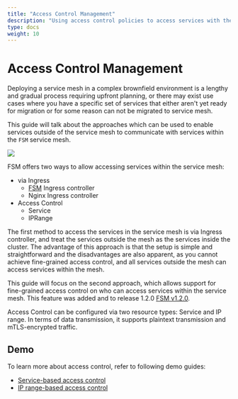 ```yaml
---
title: "Access Control Management"
description: "Using access control policies to access services with the service mesh."
type: docs
weight: 10
---
```


# Access Control Management

Deploying a service mesh in a complex brownfield environment is a lengthy and gradual process requiring upfront planning, or there may exist use cases where you have a specific set of services that either aren't yet ready for migration or for some reason can not be migrated to service mesh.

This guide will talk about the approaches which can be used to enable services outside of the service mesh to communicate with services within the `FSM` service mesh.

![](/images/access_control/arch.png)

FSM offers two ways to allow accessing services within the service mesh:

* via Ingress
  * [FSM](https://github.com/flomesh-io/fsm) Ingress controller
  * Nginx Ingress controller
* Access Control
  * Service
  * IPRange


The first method to access the services in the service mesh is via Ingress controller, and treat the services outside the mesh as the services inside the cluster. The advantage of this approach is that the setup is simple and straightforward and the disadvantages are also apparent, as you cannot achieve fine-grained access control, and all services outside the mesh can access services within the mesh.

This guide will focus on the second approach, which allows support for fine-grained access control on who can access services within the service mesh. This feature was added and to release 1.2.0 [FSM v1.2.0](https://github.com/flomesh-io/FSM/releases/tag/v1.2.0).

Access Control can be configured via two resource types: Service and IP range. In terms of data transmission, it supports plaintext transmission and mTLS-encrypted traffic.


## Demo

To learn more about access control, refer to following demo guides:

- [Service-based access control](/demos/service_based_access_control)
- [IP range-based access control](/demos/ip_range_based_access_control)